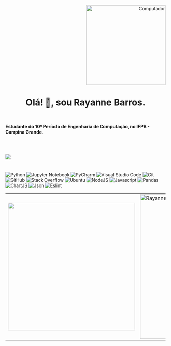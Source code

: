 <p align="right">
    <img src="https://static.vecteezy.com/system/resources/previews/010/998/283/non_2x/3d-programmer-pc-illustration-side-view-free-png.png" alt="Computador" width="250px">
</p>

<h1 align="center">Olá! 👋, sou Rayanne Barros.</h1>

<br>

<p align="left"><strong>Estudante do 10º Período de Engenharia de Computação, no IFPB - Campina Grande</strong>.</p>

<br>

<br>

<p align="left">

<a href="https://www.linkedin.com/in/rayanne-barros-223ab51b5/">
    <img src="https://img.shields.io/badge/linkedin-%230077B5.svg?&style=for-the-badge&logo=linkedin&logoColor=white" />
  </a>
</p>  

<h1> </h1>

 ![Python](https://img.shields.io/badge/python-3670A0?style=for-the-badge&logo=python&logoColor=ffdd54)
 ![Jupyter Notebook](https://img.shields.io/badge/jupyter-%23FA0F00.svg?style=for-the-badge&logo=jupyter&logoColor=white)
 ![PyCharm](https://img.shields.io/badge/pycharm-143?style=for-the-badge&logo=pycharm&logoColor=black&color=black&labelColor=green)
 ![Visual Studio Code](https://img.shields.io/badge/Visual%20Studio%20Code-0078d7.svg?style=for-the-badge&logo=visual-studio-code&logoColor=white)
 ![Git](https://img.shields.io/badge/git-%23F05033.svg?style=for-the-badge&logo=git&logoColor=white)
 ![GitHub](https://img.shields.io/badge/github-%23121011.svg?style=for-the-badge&logo=github&logoColor=white)
 ![Stack Overflow](https://img.shields.io/badge/-Stackoverflow-FE7A16?style=for-the-badge&logo=stack-overflow&logoColor=white)
 ![Ubuntu](https://img.shields.io/badge/Ubuntu-E95420?style=for-the-badge&logo=ubuntu&logoColor=white)
 ![NodeJS](https://img.shields.io/badge/Node.js-339933?style=for-the-badge&logo=nodedotjs&logoColor=white)
 ![Javascript](https://img.shields.io/badge/JavaScript-323330?style=for-the-badge&logo=javascript&logoColor=F7DF1E)
 ![Pandas](https://img.shields.io/badge/Pandas-2C2D72?style=for-the-badge&logo=pandas&logoColor=white)
 ![ChartJS](https://img.shields.io/badge/Chart.js-FF6384?style=for-the-badge&logo=chartdotjs&logoColor=white)
 ![Json](https://img.shields.io/badge/json-5E5C5C?style=for-the-badge&logo=json&logoColor=white)
 ![Eslint](https://img.shields.io/badge/eslint-3A33D1?style=for-the-badge&logo=eslint&logoColor=white)

<table align = "center" border = '0'>
  <tr>
    <td>
      <a href="https://github.com/rayannebarros">
  <img width="400px" align="center" src="https://github-readme-stats.vercel.app/api/top-langs/?username=rayannebarros&exclude_repo=IA-FIC2021&langs_count=6&theme=dracula&hide_langs_below=1&layout=compact" />
</a>
    </td>
    <td>
      <a href="https://github.com/rayannebarros">
 <img width="454px" align="center" src="https://github-readme-stats.vercel.app/api?username=rayannebarros&show_icons=true&theme=dracula&line_height=27" alt="Rayanne Barros github stats"/>
</a>
    </td>
   
  </tr>
</table>








